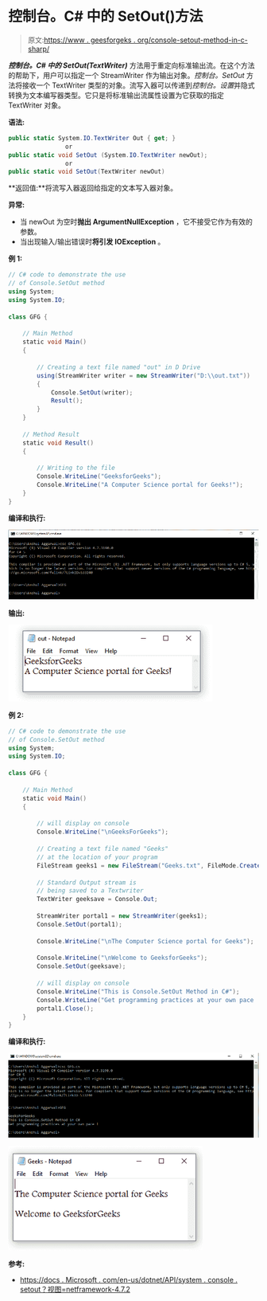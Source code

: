# 控制台。C# 中的 SetOut()方法

> 原文:[https://www . geesforgeks . org/console-setout-method-in-c-sharp/](https://www.geeksforgeeks.org/console-setout-method-in-c-sharp/)

***控制台。C# 中的 SetOut(TextWriter)*** 方法用于重定向标准输出流。在这个方法的帮助下，用户可以指定一个 StreamWriter 作为输出对象。*控制台。SetOut* 方法将接收一个 TextWriter 类型的对象。流写入器可以传递到*控制台。设置*并隐式转换为文本编写器类型。它只是将标准输出流属性设置为它获取的指定 TextWriter 对象。

**语法:**

```cs
public static System.IO.TextWriter Out { get; }
                or
public static void SetOut (System.IO.TextWriter newOut);
                or
public static void SetOut(TextWriter newOut)

```

**返回值:**将流写入器返回给指定的文本写入器对象。

**异常:**

*   当 newOut 为空时**抛出 ArgumentNullException** ，它不接受它作为有效的参数。
*   当出现输入/输出错误时**将引发 IOException** 。

**例 1:**

```cs
// C# code to demonstrate the use 
// of Console.SetOut method
using System;
using System.IO;

class GFG {

    // Main Method
    static void Main()
    {

        // Creating a text file named "out" in D Drive
        using(StreamWriter writer = new StreamWriter("D:\\out.txt"))
        {
            Console.SetOut(writer);
            Result();
        }
    }

    // Method Result
    static void Result()
    {

        // Writing to the file
        Console.WriteLine("GeeksforGeeks");
        Console.WriteLine("A Computer Science portal for Geeks!");
    }
}
```

**编译和执行:**

[![](img/0f224bff26e0cdf457e24949e41b1c66.png)](https://media.geeksforgeeks.org/wp-content/uploads/20190307122521/setout-1.png)

**输出:**

[![](img/c0132a9340df60cc5216b4316a3ebeb1.png)](https://media.geeksforgeeks.org/wp-content/uploads/20190307122522/setout-2.png)

**例 2:**

```cs
// C# code to demonstrate the use 
// of Console.SetOut method
using System;
using System.IO;

class GFG {

    // Main Method
    static void Main()
    {

        // will display on console
        Console.WriteLine("\nGeeksForGeeks");

        // Creating a text file named "Geeks" 
        // at the location of your program
        FileStream geeks1 = new FileStream("Geeks.txt", FileMode.Create);

        // Standard Output stream is 
        // being saved to a Textwriter
        TextWriter geeksave = Console.Out;

        StreamWriter portal1 = new StreamWriter(geeks1);
        Console.SetOut(portal1);

        Console.WriteLine("\nThe Computer Science portal for Geeks");

        Console.WriteLine("\nWelcome to GeeksforGeeks");
        Console.SetOut(geeksave);

        // will display on console
        Console.WriteLine("This is Console.SetOut Method in C#");
        Console.WriteLine("Get programming practices at your own pace !");
        portal1.Close();
    }
}
```

**编译和执行:**

[![](img/2edb9d77c565b4b20c8ae9675ecd760f.png)](https://media.geeksforgeeks.org/wp-content/uploads/20190307122524/setout-3.png)

[![](img/1a0dec6c0ed72e9960b2076f28030e4d.png)](https://media.geeksforgeeks.org/wp-content/uploads/20190307122526/setout-4.png)

**参考:**

*   [https://docs . Microsoft . com/en-us/dotnet/API/system . console . setout？视图=netframework-4.7.2](https://docs.microsoft.com/en-us/dotnet/api/system.console.setout?view=netframework-4.7.2)